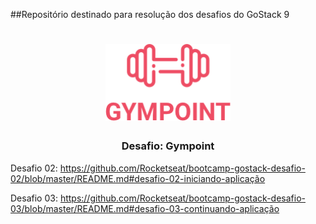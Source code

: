 ##Repositório destinado para resolução dos desafios do GoStack 9

<h1 align="center">
  <img alt="Gympoint" title="Gympoint" src="./src/util/image/logoGympoint.png" width="200px" />
</h1>

<h3 align="center">
  Desafio: Gympoint
</h3>

Desafio 02: https://github.com/Rocketseat/bootcamp-gostack-desafio-02/blob/master/README.md#desafio-02-iniciando-aplicação

Desafio 03: https://github.com/Rocketseat/bootcamp-gostack-desafio-03/blob/master/README.md#desafio-03-continuando-aplicação
